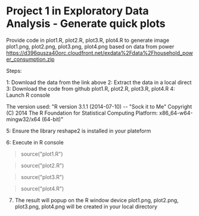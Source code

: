 # Project 1 in Exploratory Data Analysis - Generate quick plots

Provide code in plot1.R, plot2.R, plot3.R, plot4.R 
to generate image plot1.png, plot2.png, plot3.png, plot4.png
based on data from power 
https://d396qusza40orc.cloudfront.net/exdata%2Fdata%2Fhousehold_power_consumption.zip 

Steps:

1: Download the data from the link above
2: Extract the data in a local direct
3: Download the code from github plot1.R, plot2.R, plot3.R, plot4.R 
4: Launch R console

The version used:
"R version 3.1.1 (2014-07-10) -- "Sock it to Me"
Copyright (C) 2014 The R Foundation for Statistical Computing
Platform: x86_64-w64-mingw32/x64 (64-bit)"

5: Ensure the library reshape2 is installed in your plateform

6: Execute in R console

> source("plot1.R")

> source("plot2.R")

> source("plot3.R")

> source("plot4.R")

7. The result will popup on the R window device
plot1.png, plot2.png, plot3.png, plot4.png will be created in your local directory





